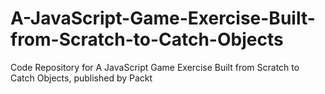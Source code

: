 # A-JavaScript-Game-Exercise-Built-from-Scratch-to-Catch-Objects
Code Repository for A JavaScript Game Exercise Built from Scratch to Catch Objects, published by Packt
